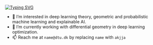 
<!--- [![Typing SVG](https://readme-typing-svg.demolab.com/?lines=Hi,+I'm+Albert+Kjøller+Jacobsen;Studying+MSc.+Human-Centered+AI;@+Technical+University+of+Denmark)](https://git.io/typing-svg) --->
[![Typing SVG](https://readme-typing-svg.demolab.com/?lines=Hi,+I'm+Albert+Kjøller+Jacobsen)](https://git.io/typing-svg)


- 👀 I’m interested in deep learning theory, geometric and probabilistic machine learning and explainable AI. 
- 🌱 I’m currently working with differential geometry in deep learning optimization.
- 📫 Reach me at ```name@dtu.dk``` by replacing ```name``` with ```akjja```


<!---
albertkjoller/albertkjoller is a ✨ special ✨ repository because its `README.md` (this file) appears on your GitHub profile.
You can click the Preview link to take a look at your changes.

- 👋 Hi, I’m @albertkjoller
- 💞️ I’m looking to collaborate on ...

--->
